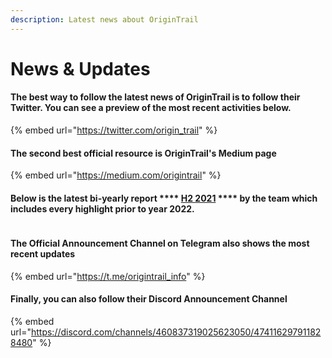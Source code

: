 ```yaml
---
description: Latest news about OriginTrail
---
```


# News & Updates

#### The best way to follow the latest news of OriginTrail is to follow their **Twitter**. You can see a preview of the most recent activities below.

{% embed url="https://twitter.com/origin_trail" %}

#### The second best official resource is OriginTrail's Medium page

{% embed url="https://medium.com/origintrail" %}

#### Below is the latest bi-yearly report **** [**H2 2021**](https://medium.com/origintrail/origintrail-bi-yearly-report-h2-2021-making-humanitys-most-important-assets-discoverable-af873702d807) **** by the team which includes every highlight prior to year 2022.

<figure><img src="https://miro.medium.com/max/720/1*033upG1aiYW-2Fga6q-BzA.jpeg" alt=""><figcaption></figcaption></figure>

#### The Official Announcement Channel on **Telegram** also shows the most recent updates&#x20;

{% embed url="https://t.me/origintrail_info" %}

#### Finally, you can also follow their Discord Announcement Channel

{% embed url="https://discord.com/channels/460837319025623050/474116297911828480" %}
